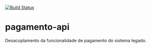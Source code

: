 [![Build Status](https://travis-ci.org/stylusTS/pagamento-api.svg?branch=master)](https://travis-ci.org/stylusTS/pagamento-api)

# pagamento-api
Desacoplamento da funcionalidade de pagamento do sistema legado. 
